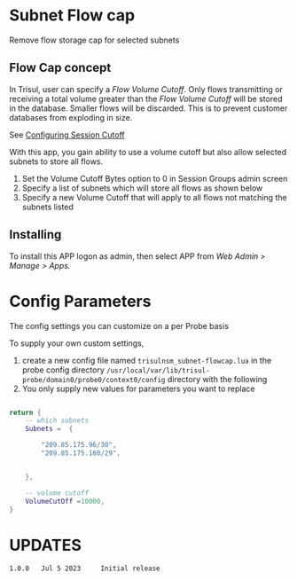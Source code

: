 # Subnet Flow cap

Remove flow storage cap for selected subnets 


## Flow Cap concept

In Trisul, user can specify a _Flow Volume Cutoff_. Only flows transmitting or receiving a total volume
greater than the _Flow Volume Cutoff_  will be stored in the database. Smaller flows will be discarded.
This is to prevent customer databases from exploding in size. 

See [Configuring Session Cutoff](https://www.trisul.org/docs/ug/flow/tuning.html#optimize_flow_handling)

With this app, you gain ability to use a volume cutoff but also allow selected subnets to store all flows. 

1. Set the Volume Cutoff Bytes option to 0 in Session Groups admin screen
2. Specify a list of subnets which will store all flows as shown below
3. Specify a new Volume Cutoff that will apply to all flows not matching the subnets listed 


## Installing 

To install this APP logon as admin, then select APP from _Web Admin > Manage > Apps._


Config Parameters
==============

The config settings you can customize on a per Probe basis

To supply your own custom settings, 

1. create a new config file named `trisulnsm_subnet-flowcap.lua` in the probe config directory
`/usr/local/var/lib/trisul-probe/domain0/probe0/context0/config` directory with the following
2. You only supply new values for parameters you want to replace 


````lua

return {
    -- which subnets
    Subnets =  {

        "209.85.175.96/30",
        "209.85.175.160/29",


    },

    -- volume cutoff
    VolumeCutOff =10000,
}

````


UPDATES
=======

````
1.0.0   Jul 5 2023     Initial release 
````


